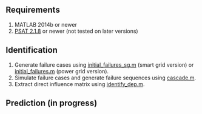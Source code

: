 ## Requirements

1. MATLAB 2014b or newer
2. [PSAT 2.1.8](http://faraday1.ucd.ie/psat.html) or newer (not tested on later versions)

## Identification

1. Generate failure cases using [initial_failures_sg.m](initial_failures_sg.m) (smart grid version) or [initial_failures.m](initial_failures.m) (power grid version).
2. Simulate failure cases and generate failure sequences using [cascade.m](cascade.m).
3. Extract direct influence matrix using [identify_dep.m](identify_dep.m).

## Prediction (in progress)
